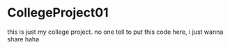 # CollegeProject01
this is just my college project. no one tell to put this code here, i just wanna share haha
